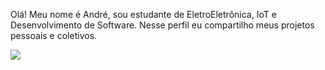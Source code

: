 Olá! Meu nome é André, sou estudante de EletroEletrônica, IoT e Desenvolvimento de Software. Nesse perfil eu compartilho meus projetos pessoais e coletivos.

<img src="https://2.bp.blogspot.com/-bOHm5DZCz_E/VD54f-vFBCI/AAAAAAAAADo/OXV8jsLLmbY/s1600/Colour%2Bpalette%2Bstrip%2B1.jpg">
